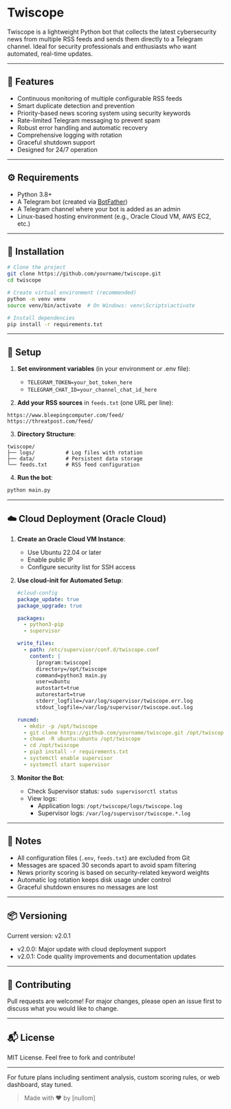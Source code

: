 # Twiscope

Twiscope is a lightweight Python bot that collects the latest cybersecurity news from multiple RSS feeds and sends them directly to a Telegram channel. Ideal for security professionals and enthusiasts who want automated, real-time updates.

---

## 🚀 Features
- Continuous monitoring of multiple configurable RSS feeds
- Smart duplicate detection and prevention
- Priority-based news scoring system using security keywords
- Rate-limited Telegram messaging to prevent spam
- Robust error handling and automatic recovery
- Comprehensive logging with rotation
- Graceful shutdown support
- Designed for 24/7 operation

---

## ⚙️ Requirements
- Python 3.8+
- A Telegram bot (created via [BotFather](https://t.me/BotFather))
- A Telegram channel where your bot is added as an admin
- Linux-based hosting environment (e.g., Oracle Cloud VM, AWS EC2, etc.)

---

## 🧩 Installation

```bash
# Clone the project
git clone https://github.com/yourname/twiscope.git
cd twiscope

# Create virtual environment (recommended)
python -m venv venv
source venv/bin/activate  # On Windows: venv\Scripts\activate

# Install dependencies
pip install -r requirements.txt
```

---

## 📄 Setup

1. **Set environment variables** (in your environment or .env file):
   - `TELEGRAM_TOKEN=your_bot_token_here`
   - `TELEGRAM_CHAT_ID=your_channel_chat_id_here`

2. **Add your RSS sources** in `feeds.txt` (one URL per line):
```
https://www.bleepingcomputer.com/feed/
https://threatpost.com/feed/
```

3. **Directory Structure**:
```
twiscope/
├── logs/          # Log files with rotation
├── data/          # Persistent data storage
└── feeds.txt      # RSS feed configuration
```

4. **Run the bot**:
```bash
python main.py
```

---

## ☁️ Cloud Deployment (Oracle Cloud)

1. **Create an Oracle Cloud VM Instance**:
   - Use Ubuntu 22.04 or later
   - Enable public IP
   - Configure security list for SSH access

2. **Use cloud-init for Automated Setup**:
   ```yaml
   #cloud-config
   package_update: true
   package_upgrade: true
   
   packages:
     - python3-pip
     - supervisor
   
   write_files:
     - path: /etc/supervisor/conf.d/twiscope.conf
       content: |
         [program:twiscope]
         directory=/opt/twiscope
         command=python3 main.py
         user=ubuntu
         autostart=true
         autorestart=true
         stderr_logfile=/var/log/supervisor/twiscope.err.log
         stdout_logfile=/var/log/supervisor/twiscope.out.log
   
   runcmd:
     - mkdir -p /opt/twiscope
     - git clone https://github.com/yourname/twiscope.git /opt/twiscope
     - chown -R ubuntu:ubuntu /opt/twiscope
     - cd /opt/twiscope
     - pip3 install -r requirements.txt
     - systemctl enable supervisor
     - systemctl start supervisor
   ```

3. **Monitor the Bot**:
   - Check Supervisor status: `sudo supervisorctl status`
   - View logs: 
     - Application logs: `/opt/twiscope/logs/twiscope.log`
     - Supervisor logs: `/var/log/supervisor/twiscope.*.log`

---

## 🧠 Notes
- All configuration files (`.env`, `feeds.txt`) are excluded from Git
- Messages are spaced 30 seconds apart to avoid spam filtering
- News priority scoring is based on security-related keyword weights
- Automatic log rotation keeps disk usage under control
- Graceful shutdown ensures no messages are lost

---

## 📦 Versioning
Current version: v2.0.1
- v2.0.0: Major update with cloud deployment support
- v2.0.1: Code quality improvements and documentation updates

---

## 🤝 Contributing
Pull requests are welcome! For major changes, please open an issue first to discuss what you would like to change.

---

## 📬 License
MIT License. Feel free to fork and contribute!

---

For future plans including sentiment analysis, custom scoring rules, or web dashboard, stay tuned.

> Made with ❤️ by [nullom]
